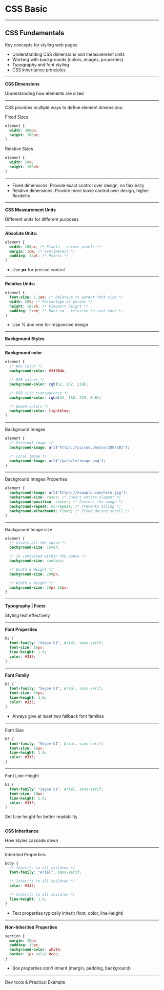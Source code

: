 # CSS Basic

---

## CSS Fundamentals

Key concepts for styling web pages

- Understanding CSS dimensions and measurement units <!-- element class="fragment" -->
- Working with backgrounds (colors, images, properties) <!-- element class="fragment" -->
- Typography and font styling <!-- element class="fragment" -->
- CSS inheritance principles <!-- element class="fragment" -->

---

**CSS Dimensions**

Understanding how elements are sized

---

CSS provides multiple ways to define element dimensions:

Fixed Sizes <!-- element class="fragment" -->

```css
element {
  width: 300px;
  height: 200px;
}
```

<!-- element class="fragment" -->

Relative Sizes <!-- element class="fragment" -->

```css
element {
  width: 50%;
  height: 100vh;
}
```

<!-- element class="fragment" -->

---

- Fixed dimensions: Provide exact control over design, no flexibility
- Relative dimensions: Provide more loose control over design, higher flexibility <!-- element class="fragment" -->

---

**CSS Measurement Units**

Different units for different purposes <!-- element class="fragment" -->

---

**Absolute Units:**

```css {hl_lines=[2,3,4]}
element {
  width: 200px; /* Pixels - screen pixels */
  margin: 1cm; /* Centimeters */
  padding: 12pt; /* Points */
}
```

- Use **px** for precise control <!-- element class=""="fragment" -->

---

**Relative Units:**

```css {hl_lines=[2,3,4, 5]}
element {
  font-size: 1.2em; /* Relative to parent font size */
  width: 50%; /* Percentage of parent */
  height: 100vh; /* Viewport height */
  padding: 2rem; /* Root em - relative to root font */
}
```

- Use % and rem for responsive design <!-- element class="fragment" -->

---

**Background Styles**

---

**Background color**

```css
element {
  /* Hex color */
  background-color: #3498db;

  /* RGB values */
  background-color: rgb(52, 152, 219);

  /* RGB with transparency */
  background-color: rgba(52, 152, 219, 0.8);

  /* Named colors */
  background-color: lightblue;
}
```

---

Background Images

```css
element {
  /* External image */
  background-image: url("https://picsum.photos/200/201");

  /* Local Image */
  background-image: url("/path/to/image.png");
}
```

---

Background Images Properties

```css
element {
  background-image: url("https://example.com/hero.jpg");
  background-size: cover; /* Covers entire element */
  background-position: center; /* Centers the image */
  background-repeat: no-repeat; /* Prevents tiling */
  background-attachment: fixed; /* Fixed during scroll */
}
```

---

Background Image size

```css
element {
  /* Covers all the space */
  background-size: cover;

  /* Is contained within the space */
  background-size: contain;

  /* Width & Height */
  background-size: 200px;

  /* Width x Height */
  background-size: 20px 20px;
}
```

---

**Typography | Fonts**

Styling text effectively

---

**Font Properties**

```css
h3 {
  font-family: "Segoe UI", Arial, sans-serif;
  font-size: 16px;
  line-height: 1.6;
  color: #333;
}
```

---

**Font Family**

```css {hl_lines=[2]}
h3 {
  font-family: "Segoe UI", Arial, sans-serif;
  font-size: 16px;
  line-height: 1.6;
  color: #333;
}
```

- Always give at least two fallback font families <!-- element class="fragment" -->

---

Font Size

```css {hl_lines=[3]}
h3 {
  font-family: "Segoe UI", Arial, sans-serif;
  font-size: 16px;
  line-height: 1.6;
  color: #333;
}
```

---

Font Line-Height

```css {hl_lines=[4]}
h3 {
  font-family: "Segoe UI", Arial, sans-serif;
  font-size: 16px;
  line-height: 1.6;
  color: #333;
}
```

Set Line height for better readability

## <!-- element class="fragment" -->

**CSS Inheritance**

How styles cascade down

---

Inherited Properties:

```css
body {
  /* Inherits to all children */
  font-family: "Arial", sans-serif;

  /* Inherits to all children */
  color: #333;

  /* Inherits to all children */
  line-height: 1.6;
}
```

- Text properties typically inherit (font, color, line-height)
<!-- element class="fragment" -->

---

**Non-Inherited Properties**

```css
section {
  margin: 20px;
  padding: 15px;
  background-color: white;
  border: 1px solid #ccc;
}
```

- Box properties don't inherit (margin, padding, background)
<!-- element class="fragment" -->

---

Dev tools & Practical Example
